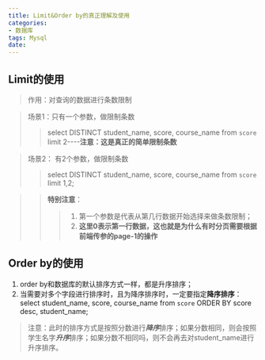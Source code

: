 ```yaml
---
title: Limit&Order by的真正理解及使用
categories:
- 数据库
tags: Mysql
date:
---
```


## Limit的使用
> 作用：对查询的数据进行条数限制

> 场景1：只有一个参数，做限制条数
>> select DISTINCT  student_name, score, course_name from `score` limit 2----**注意：这是真正的简单限制条数**

> 场景2： 有2个参数，做限制条数
>> select DISTINCT  student_name, score, course_name from `score` limit 1,2;

>> **特别注意**：
>>> 1. 第一个参数是代表从第几行数据开始选择来做条数限制；
>>> 2. **这里0表示第一行数据，这也就是为什么有时分页需要根据前端传参的page-1的操作**

## Order by的使用
1. order by和数据库的默认排序方式一样，都是升序排序；
2. 当需要对多个字段进行排序时，且为降序排序时，一定要指定**降序排序**：
select student_name, score, course_name from `score` 
ORDER BY score desc, student_name;
> 注意：此时的排序方式是按照分数进行***降序***排序；如果分数相同，则会按照学生名字***升序***排序；如果分数不相同吗，则不会再去对student_name进行升序排序。





